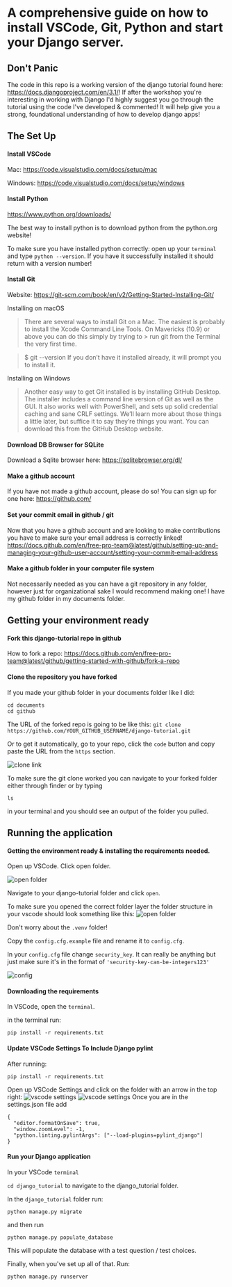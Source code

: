 # A comprehensive guide on how to install VSCode, Git, Python and start your Django server. 


## Don't Panic 

The code in this repo is a working version of the django tutorial found here: https://docs.djangoproject.com/en/3.1/! If after the workshop you're interesting in working with Django I'd highly suggest you go through the tutorial using the code I've developed & commented! It will help give you a strong, foundational understanding of how to develop django apps! 

## The Set Up 

#### Install VSCode
Mac: https://code.visualstudio.com/docs/setup/mac

Windows: https://code.visualstudio.com/docs/setup/windows

#### Install Python 
https://www.python.org/downloads/

The best way to install python is to download python from the python.org website! 

To make sure you have installed python correctly: open up your `terminal` and type `python --version`. If you have it successfully installed it should return with a version number! 

#### Install Git 
Website: https://git-scm.com/book/en/v2/Getting-Started-Installing-Git/

Installing on macOS
> There are several ways to install Git on a Mac. The easiest is probably to install the Xcode Command Line Tools. On Mavericks (10.9) or above you can do this simply by trying to > run git from the Terminal the very first time.

> $ git --version
> If you don’t have it installed already, it will prompt you to install it.

Installing on Windows 
>Another easy way to get Git installed is by installing GitHub Desktop. The installer includes a command line version of Git as well as the GUI. It also works well with PowerShell, and sets up solid credential caching and sane CRLF settings. We’ll learn more about those things a little later, but suffice it to say they’re things you want. You can download this from the GitHub Desktop website.

#### Download DB Browser for SQLite

Download a Sqlite browser here: https://sqlitebrowser.org/dl/

#### Make a github account
If you have not made a github account, please do so! You can sign up for one here: https://github.com/

#### Set your commit email in github / git 
Now that you have a github account and are looking to make contributions you have to make sure your email address is correctly linked!
https://docs.github.com/en/free-pro-team@latest/github/setting-up-and-managing-your-github-user-account/setting-your-commit-email-address

#### Make a github folder in your computer file system 
Not necessarily needed as you can have a git repository in any folder, however just for organizational sake I would recommend making one! I have my github folder in my documents folder.


## Getting your environment ready 

#### Fork this django-tutorial repo in github

How to fork a repo:
https://docs.github.com/en/free-pro-team@latest/github/getting-started-with-github/fork-a-repo

#### Clone the repository you have forked
If you made your github folder in your documents folder like I did: 
```
cd documents
cd github
```

The URL of the forked repo is going to be like this:
`git clone https://github.com/YOUR_GITHUB_USERNAME/django-tutorial.git`

Or to get it automatically, go to your repo, click the `code` button and copy paste the URL from the `https` section.

![clone link](https://github.com/MillerTheChiller/django-tutorial/blob/main/tutorial_pictures/clone_link.png)


To make sure the git clone worked you can navigate to your forked folder either through finder or by typing 

```
ls
```

in your terminal and you should see an output of the folder you pulled.

## Running the application 

#### Getting the environment ready & installing the requirements needed.

Open up VSCode. Click open folder. 

![open folder](https://github.com/MillerTheChiller/django-tutorial/blob/main/tutorial_pictures/open_folder.png)

Navigate to your django-tutorial folder and click `open`. 

To make sure you opened the correct folder layer the folder structure in your vscode should look something like this: 
![open folder](https://github.com/MillerTheChiller/django-tutorial/blob/main/tutorial_pictures/VSCode%20Folder%20Structure.png)

Don't worry about the `.venv` folder!

Copy the `config.cfg.example` file and rename it to `config.cfg`. 

In your `config.cfg` file change `security_key`. It can really be anything but just make sure it's in the format of `'security-key-can-be-integers123'`

![config](https://github.com/MillerTheChiller/django-tutorial/blob/main/tutorial_pictures/config.png)


#### Downloading the requirements
In VSCode, open the `terminal`.

in the terminal run: 
```
pip install -r requirements.txt
```

#### Update VSCode Settings To Include Django pylint

After running:
```
pip install -r requirements.txt 
``` 

Open up VSCode Settings and click on the folder with an arrow in the top right: 
![vscode settings](https://github.com/MillerTheChiller/django-tutorial/blob/main/tutorial_pictures/vscode_settings.png)
![vscode settings](https://github.com/MillerTheChiller/django-tutorial/blob/main/tutorial_pictures/vscode_settings_json.png)
Once you are in the settings.json file add 

```
{
  "editor.formatOnSave": true,
  "window.zoomLevel": -1,
  "python.linting.pylintArgs": ["--load-plugins=pylint_django"]
}
```


#### Run your Django application 

In your VSCode `terminal`

`cd django_tutorial` to navigate to the django_tutorial folder. 

In the `django_tutorial` folder run:
```
python manage.py migrate
```
and then run 
```
python manage.py populate_database
```
This will populate the database with a test question / test choices. 

Finally, when you've set up all of that. Run:
```
python manage.py runserver
```
